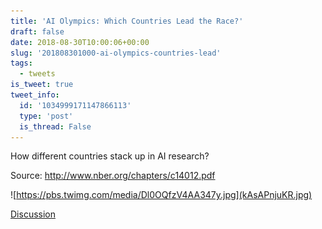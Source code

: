 ```yaml
---
title: 'AI Olympics: Which Countries Lead the Race?'
draft: false
date: 2018-08-30T10:00:06+00:00
slug: '201808301000-ai-olympics-countries-lead'
tags:
  - tweets
is_tweet: true
tweet_info:
  id: '1034999171147866113'
  type: 'post'
  is_thread: False
---
```




How different countries stack up in AI research? 

Source: <http://www.nber.org/chapters/c14012.pdf> 

![https://pbs.twimg.com/media/Dl0OQfzV4AA347y.jpg](kAsAPnjuKR.jpg)

[Discussion](https://x.com/sytelus/status/1034999171147866113)
